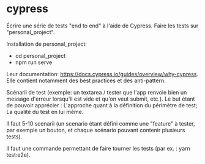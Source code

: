 # cypress 

Écrire une série de tests "end to end" à l'aide de Cypress.
Faire les tests sur "personal_project".

Installation de personal_project:
  - cd personal_project
  - npm run serve

Leur documentation: https://docs.cypress.io/guides/overview/why-cypress. Elle contient notamment des best practices et des anti-pattern.



Scénarii de test (exemple: un textarea / tester que l'app renvoie bien un message d'erreur lorsqu'il est vide et qu'on veut submit, etc.). Le but étant de pouvoir apprécier :
L'approche quant à la définition du périmètre de test;
La qualité du test en lui même.

Il faut 5-10 scenarii (un scenario étant défini comme une "feature" à tester, par exemple un bouton, et chaque scénario pouvant contenir plusieurs tests).

Il faut une commande permettant de faire tourner les tests (par ex. : yarn test:e2e).
